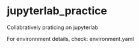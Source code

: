 # jupyterlab_practice
Collabratively praticing on jupyterlab

For environnment details, check: environment.yaml
